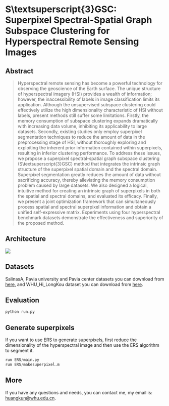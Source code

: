 # S\textsuperscript{3}GSC: Superpixel Spectral-Spatial Graph Subspace Clustering for Hyperspectral Remote Sensing Images
## Abstract
> Hyperspectral remote sensing has become a powerful technology for observing the geoscience of the Earth surface. The unique structure of hyperspectral imagery (HSI) provides a wealth of information; however, the inaccessibility of labels in image classification limits its application. Although the unsupervised subspace clustering could effectively utilize the high dimensionality characteristic of HSI without labels, present methods still suffer some limitations. Firstly, the memory consumption of subspace clustering expands dramatically with increasing data volume, inhibiting its applicability to large datasets. Secondly, existing studies only employ superpixel segmentation techniques to reduce the amount of data in the preprocessing stage of HSI, without thoroughly exploring and exploiting the inherent prior information contained within superpixels, resulting in inferior clustering performance. To address these issues, we propose a superpixel spectral-spatial graph subspace clustering (S\textsuperscript{3}GSC) method that integrates the intrinsic graph structure of the superpixel spatial domain and the spectral domain. Superpixel segmentation greatly reduces the amount of data without sacrificing accuracy, thereby alleviating the memory consumption problem caused by large datasets. We also designed a logical, intuitive method for creating an intrinsic graph of superpixels in both the spatial and spectral domains, and evaluated its efficacy. Finally, we present a joint optimization framework that can simultaneously process spatial and spectral superpixel information and obtain a unified self-expressive matrix. Experiments using four hyperspectral benchmark datasets demonstrate the effectiveness and superiority of the proposed method.
## Architecture
![](https://github.com/HK-code/DV-SGSC/blob/main/images/flowchart.jpg)
## Datasets
SalinasA, Pavia university and Pavia center datasets you can download from [here](https://www.ehu.eus/ccwintco/index.php?title=Hyperspectral_Remote_Sensing_Scenes#Pavia_Centre_and_University), and WHU_Hi_LongKou dataset you can download from [here](http://rsidea.whu.edu.cn/resource_WHUHi_sharing.htm).
## Evaluation
```python
python run.py
```
## Generate superpixels
If you want to use ERS to generate superpixels, first reduce the dimensionality of the hyperspectral image and then use the ERS algorithm to segment it.
```python
run ERS/main.py
run ERS/makesuperpixel.m
```
## More
If you have any questions and needs, you can contact me, my email is: huangkun@whu.edu.cn.
